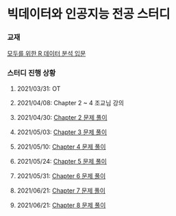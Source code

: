 # 빅데이터와 인공지능 전공 스터디

### 교재

[모두를 위한 R 데이터 분석 입문](https://book.naver.com/bookdb/book_detail.nhn?bid=15404279)

### 스터디 진행 상황

1. 2021/03/31: OT

2. 2021/04/08: Chapter 2 ~ 4 조교님 강의

3. 2021/04/30: [Chapter 2 문제 풀이](https://github.com/himitery/dankook/tree/master/bigdata_ai_study/chapter_2)

4. 2021/05/03: [Chapter 3 문제 풀이](https://github.com/himitery/dankook/tree/master/bigdata_ai_study/chapter_3)

5. 2021/05/10: [Chapter 4 문제 풀이](https://github.com/himitery/dankook/tree/master/bigdata_ai_study/chapter_4)

6. 2021/05/24: [Chapter 5 문제 풀이](https://github.com/himitery/dankook/tree/master/bigdata_ai_study/chapter_5)

7. 2021/05/31: [Chapter 6 문제 풀이](https://github.com/himitery/dankook/tree/master/bigdata_ai_study/chapter_6)

8. 2021/06/21: [Chapter 7 문제 풀이](https://github.com/himitery/dankook/tree/master/bigdata_ai_study/chapter_7)

9. 2021/06/21: [Chapter 8 문제 풀이](https://github.com/himitery/dankook/tree/master/bigdata_ai_study/chapter_8)
